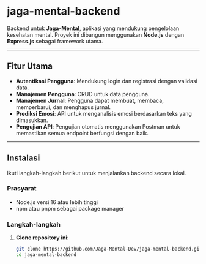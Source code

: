 # jaga-mental-backend

Backend untuk **Jaga-Mental**, aplikasi yang mendukung pengelolaan kesehatan mental. Proyek ini dibangun menggunakan **Node.js** dengan **Express.js** sebagai framework utama.

---

## Fitur Utama

- **Autentikasi Pengguna**: Mendukung login dan registrasi dengan validasi data.
- **Manajemen Pengguna**: CRUD untuk data pengguna.
- **Manajemen Jurnal**: Pengguna dapat membuat, membaca, memperbarui, dan menghapus jurnal.
- **Prediksi Emosi**: API untuk menganalisis emosi berdasarkan teks yang dimasukkan.
- **Pengujian API**: Pengujian otomatis menggunakan Postman untuk memastikan semua endpoint berfungsi dengan baik.

---

## Instalasi

Ikuti langkah-langkah berikut untuk menjalankan backend secara lokal.

### Prasyarat
- Node.js versi 16 atau lebih tinggi
- npm atau pnpm sebagai package manager

### Langkah-langkah

1. **Clone repository ini**:
   ```bash
   git clone https://github.com/Jaga-Mental-Dev/jaga-mental-backend.git
   cd jaga-mental-backend

